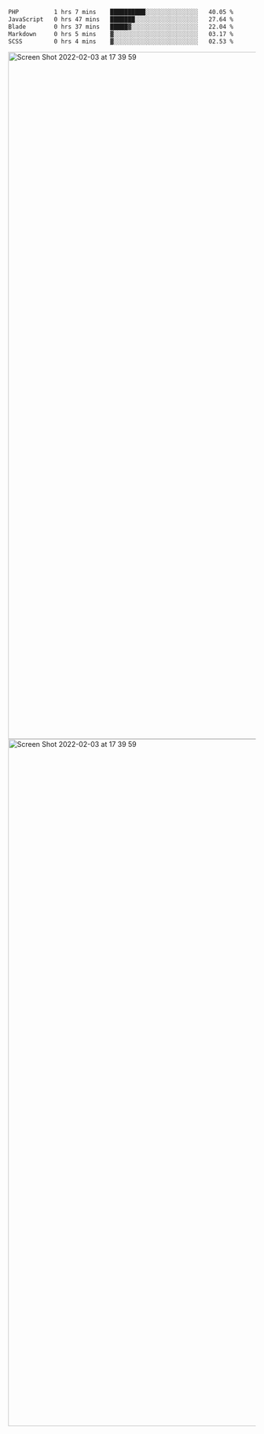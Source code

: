 <!--START_SECTION:waka-->

```txt
PHP          1 hrs 7 mins    ██████████░░░░░░░░░░░░░░░   40.05 %
JavaScript   0 hrs 47 mins   ███████░░░░░░░░░░░░░░░░░░   27.64 %
Blade        0 hrs 37 mins   █████▓░░░░░░░░░░░░░░░░░░░   22.04 %
Markdown     0 hrs 5 mins    ▓░░░░░░░░░░░░░░░░░░░░░░░░   03.17 %
SCSS         0 hrs 4 mins    ▓░░░░░░░░░░░░░░░░░░░░░░░░   02.53 %
```

<!--END_SECTION:waka-->

<img width="1400" alt="Screen Shot 2022-02-03 at 17 39 59" src="https://user-images.githubusercontent.com/45716542/152387304-f2b60485-53a6-4f4b-a818-5cefb1b0c0ae.png">
<img width="1400" alt="Screen Shot 2022-02-03 at 17 39 59" src="https://user-images.githubusercontent.com/45716542/152387273-ea5cdf21-2a45-44da-8bef-00c1763b1d42.png">
